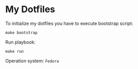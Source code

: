 # My Dotfiles

To initialize my dotfiles you have to execute bootstrap script:

`make bootstrap`

Run playbook:

`make run`

Operation system: `Fedora`
